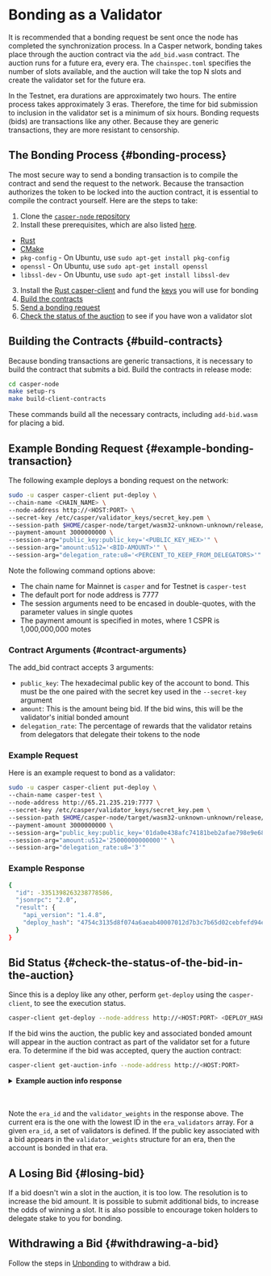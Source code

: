 # Bonding as a Validator

It is recommended that a bonding request be sent once the node has completed the synchronization process. In a Casper network, bonding takes place through the auction contract via the `add_bid.wasm` contract. The auction runs for a future era, every era. The `chainspec.toml` specifies the number of slots available, and the auction will take the top N slots and create the validator set for the future era. 

In the Testnet, era durations are approximately two hours. The entire process takes approximately 3 eras. Therefore, the time for bid submission to inclusion in the validator set is a minimum of six hours. Bonding requests (bids) are transactions like any other. Because they are generic transactions, they are more resistant to censorship.

## The Bonding Process {#bonding-process}

The most secure way to send a bonding transaction is to compile the contract and send the request to the network. Because the transaction authorizes the token to be locked into the auction contract, it is essential to compile the contract yourself. Here are the steps to take:

1. Clone the [`casper-node` repository](https://github.com/casper-network/casper-node)
2. Install these prerequisites, which are also listed [here](https://github.com/casper-network/casper-node#pre-requisites-for-building).

- [Rust](/dapp-dev-guide/writing-contracts/getting-started/#installing-rust)
- [CMake](https://cgold.readthedocs.io/en/latest/first-step/installation.html)
- `pkg-config` - On Ubuntu, use `sudo apt-get install pkg-config`
- `openssl` - On Ubuntu, use `sudo apt-get install openssl`
- `libssl-dev` - On Ubuntu, use `sudo apt-get install libssl-dev`

3. Install the [Rust casper-client](/workflow/setup/#the-casper-command-line-client) and fund the [keys](/operators/setup/#create-fund-keys) you will use for bonding 
4. [Build the contracts](#build-contracts)
5. [Send a bonding request](#example-bonding-transaction)
6. [Check the status of the auction](#check-the-status-of-the-bid-in-the-auction) to see if you have won a validator slot

## Building the Contracts {#build-contracts}

Because bonding transactions are generic transactions, it is necessary to build the contract that submits a bid. Build the contracts in release mode:

```bash
cd casper-node
make setup-rs
make build-client-contracts
```

These commands build all the necessary contracts, including `add-bid.wasm` for placing a bid. 

## Example Bonding Request {#example-bonding-transaction}

The following example deploys a bonding request on the network:

```bash
sudo -u casper casper-client put-deploy \
--chain-name <CHAIN_NAME> \
--node-address http://<HOST:PORT> \
--secret-key /etc/casper/validator_keys/secret_key.pem \
--session-path $HOME/casper-node/target/wasm32-unknown-unknown/release/add_bid.wasm \
--payment-amount 3000000000 \
--session-arg="public_key:public_key='<PUBLIC_KEY_HEX>'" \
--session-arg="amount:u512='<BID-AMOUNT>'" \
--session-arg="delegation_rate:u8='<PERCENT_TO_KEEP_FROM_DELEGATORS>'"
```

Note the following command options above: 
- The chain name for Mainnet is `casper` and for Testnet is `casper-test`
- The default port for node address is 7777
- The session arguments need to be encased in double-quotes, with the parameter values in single quotes
- The payment amount is specified in motes, where 1 CSPR is 1,000,000,000 motes

### Contract Arguments {#contract-arguments}

The add_bid contract accepts 3 arguments:

- `public_key`: The hexadecimal public key of the account to bond. This must be the one paired with the secret key used in the `--secret-key` argument
- `amount`: This is the amount being bid. If the bid wins, this will be the validator's initial bonded amount
- `delegation_rate`: The percentage of rewards that the validator retains from delegators that delegate their tokens to the node

### Example Request

Here is an example request to bond as a validator:

```bash
sudo -u casper casper-client put-deploy \
--chain-name casper-test \
--node-address http://65.21.235.219:7777 \
--secret-key /etc/casper/validator_keys/secret_key.pem \
--session-path $HOME/casper-node/target/wasm32-unknown-unknown/release/add_bid.wasm \
--payment-amount 3000000000 \
--session-arg="public_key:public_key='01da0e438afc74181beb2afae798e9e6851bdf897117a306eb32caafe46c1c0bc8'" \
--session-arg="amount:u512='25000000000000'" \
--session-arg="delegation_rate:u8='3'"
```

### Example Response

```bash
{
  "id": -3351398263238778586,
  "jsonrpc": "2.0",
  "result": {
    "api_version": "1.4.8",
    "deploy_hash": "4754c3135d8f074a6aeab40007012d7b3c7b65d02cebfefd94e04dff16971fb5"
  }
}
```

## Bid Status {#check-the-status-of-the-bid-in-the-auction} 
Since this is a deploy like any other, perform `get-deploy` using the `casper-client`, to see the execution status.

```bash
casper-client get-deploy --node-address http://<HOST:PORT> <DEPLOY_HASH>
```

If the bid wins the auction, the public key and associated bonded amount will appear in the auction contract as part of the validator set for a future era. To determine if the bid was accepted, query the auction contract:

```bash
casper-client get-auction-info --node-address http://<HOST:PORT>
```

<details>
<summary><b>Example auction info response</b></summary>

```bash
{
"jsonrpc": "2.0",
"result": {
 "bids": [
   {
     "bid": {
       "bonding_purse": "uref-488a0bbc3c3729f5696965da7a3aeee83805392944e36157909da273255fdb85-007",
       "delegation_rate": 0,
       "delegators": [],
       "release_era": null,
       "reward": "93328432442428418861229954179737",
       "staked_amount": "10000000000000000"
     },
     "public_key": "013f774a58f4d40bd9b6cce7e306e53646913860ef2a111d00f0fe7794010c4012"
   },
   {
     "bid": {
       "bonding_purse": "uref-14e128b099b0c3680100520226e6999b322989586cc22db0630db5ec1329f0a7-007",
       "delegation_rate": 10,
       "delegators": [],
       "release_era": null,
       "reward": "0",
       "staked_amount": "9000000000000000"
     },
     "public_key": "01405133e73ef2946fe3a2d76a4c75d305a04ad6b969f3c4a8a0d27235eb260f87"
   },
   {
     "bid": {
       "bonding_purse": "uref-6c0bf8cee1c0749dd9766376910867a84b2e826eaf6c118fcb0224c7d8d229dd-007",
       "delegation_rate": 10,
       "delegators": [],
       "release_era": null,
       "reward": "266185120443441810685787",
       "staked_amount": "100000000"
     },
     "public_key": "01524a5f3567d7b5ea17ca518c9d0320fb4a75a28a5eab58d06c755c388f20a19f"
   },
   {
     "bid": {
       "bonding_purse": "uref-3880b3daf95f962f57e6a4b1589564abf7deef58a1fb0753d1108316bba7b3d7-007",
       "delegation_rate": 10,
       "delegators": [],
       "release_era": null,
       "reward": "0",
       "staked_amount": "9000000000000000"
     },
     "public_key": "01a6901408eda702a653805f50060bfe00d5e962747ee7133df64bd7bab50b4643"
   },
   {
     "bid": {
       "bonding_purse": "uref-5a777c9cd53456b49eecf25dcc13e12ddff4106175a69f8e24a7c9a4c135df0d-007",
       "delegation_rate": 0,
       "delegators": [],
       "release_era": null,
       "reward": "93328432442428418861229954179737",
       "staked_amount": "10000000000000000"
     },
     "public_key": "01d62fc9b894218bfbe8eebcc4a28a1fc4cb3a5c6120bb0027207ba8214439929e"
   }
 ],
 "block_height": 318,
 "era_validators": [
   {
     "era_id": 20,
     "validator_weights": [
       {
         "public_key": "013f774a58f4d40bd9b6cce7e306e53646913860ef2a111d00f0fe7794010c4012",
         "weight": "10000000000000000"
       },
       {
         "public_key": "01405133e73ef2946fe3a2d76a4c75d305a04ad6b969f3c4a8a0d27235eb260f87",
         "weight": "9000000000000000"
       },
       {
         "public_key": "01524a5f3567d7b5ea17ca518c9d0320fb4a75a28a5eab58d06c755c388f20a19f",
         "weight": "100000000"
       },
       {
         "public_key": "01a6901408eda702a653805f50060bfe00d5e962747ee7133df64bd7bab50b4643",
         "weight": "9000000000000000"
       },
       {
         "public_key": "01d62fc9b894218bfbe8eebcc4a28a1fc4cb3a5c6120bb0027207ba8214439929e",
         "weight": "10000000000000000"
       }
     ]
   },
   {
     "era_id": 21,
     "validator_weights": [
       {
         "public_key": "013f774a58f4d40bd9b6cce7e306e53646913860ef2a111d00f0fe7794010c4012",
         "weight": "10000000000000000"
       },
       {
         "public_key": "01405133e73ef2946fe3a2d76a4c75d305a04ad6b969f3c4a8a0d27235eb260f87",
         "weight": "9000000000000000"
       },
       {
         "public_key": "01524a5f3567d7b5ea17ca518c9d0320fb4a75a28a5eab58d06c755c388f20a19f",
         "weight": "100000000"
       },
       {
         "public_key": "01a6901408eda702a653805f50060bfe00d5e962747ee7133df64bd7bab50b4643",
         "weight": "9000000000000000"
       },
       {
         "public_key": "01d62fc9b894218bfbe8eebcc4a28a1fc4cb3a5c6120bb0027207ba8214439929e",
         "weight": "10000000000000000"
       }
     ]
   },
   {
     "era_id": 22,
     "validator_weights": [
       {
         "public_key": "013f774a58f4d40bd9b6cce7e306e53646913860ef2a111d00f0fe7794010c4012",
         "weight": "10000000000000000"
       },
       {
         "public_key": "01405133e73ef2946fe3a2d76a4c75d305a04ad6b969f3c4a8a0d27235eb260f87",
         "weight": "9000000000000000"
       },
       {
         "public_key": "01524a5f3567d7b5ea17ca518c9d0320fb4a75a28a5eab58d06c755c388f20a19f",
         "weight": "100000000"
       },
       {
         "public_key": "01a6901408eda702a653805f50060bfe00d5e962747ee7133df64bd7bab50b4643",
         "weight": "9000000000000000"
       },
       {
         "public_key": "01d62fc9b894218bfbe8eebcc4a28a1fc4cb3a5c6120bb0027207ba8214439929e",
         "weight": "10000000000000000"
       }
     ]
   },
   {
     "era_id": 23,
     "validator_weights": [
       {
         "public_key": "013f774a58f4d40bd9b6cce7e306e53646913860ef2a111d00f0fe7794010c4012",
         "weight": "10000000000000000"
       },
       {
         "public_key": "01405133e73ef2946fe3a2d76a4c75d305a04ad6b969f3c4a8a0d27235eb260f87",
         "weight": "9000000000000000"
       },
       {
         "public_key": "01524a5f3567d7b5ea17ca518c9d0320fb4a75a28a5eab58d06c755c388f20a19f",
         "weight": "100000000"
       },
       {
         "public_key": "01a6901408eda702a653805f50060bfe00d5e962747ee7133df64bd7bab50b4643",
         "weight": "9000000000000000"
       },
       {
         "public_key": "01d62fc9b894218bfbe8eebcc4a28a1fc4cb3a5c6120bb0027207ba8214439929e",
         "weight": "10000000000000000"
       }
     ]
   }
 ],
 "state_root_hash": "c16ba80ea200d786008f8100ea79f9cfeb8d7d5ee8b133eda5a50dcf1c7131e8"
},
"id": -3624528661787095850
}
```

</details>
<br></br>

Note the `era_id` and the `validator_weights` in the response above. The current era is the one with the lowest ID in the `era_validators` array. For a given `era_id`, a set of validators is defined. If the public key associated with a bid appears in the `validator_weights` structure for an era, then the account is bonded in that era.

## A Losing Bid {#losing-bid}

If a bid doesn't win a slot in the auction, it is too low. The resolution is to increase the bid amount. It is possible to submit additional bids, to increase the odds of winning a slot. It is also possible to encourage token holders to delegate stake to you for bonding.

## Withdrawing a Bid {#withdrawing-a-bid}

Follow the steps in [Unbonding](unbonding.md) to withdraw a bid.
